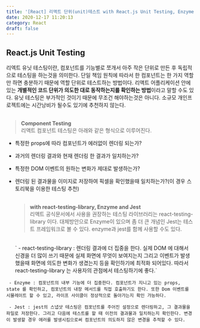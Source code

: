 ```yaml
---
title: '[React] 리액트 단위(unit)테스트 with React.js Unit Testing, Enzyme and Jest'
date: 2020-12-17 11:20:13
category: React
draft: false
---
```


## React.js Unit Testing

리엑트 유닛 테스팅이란, 컴포넌트를 기능별로 쪼개서 아주 작은 단위로 만든 후 독립적으로 테스팅을 하는것을 의미한다. 단일 책임 원칙에 따라서 한 컴포넌트는 한 가지 역할만 하면 충분하기 때문에 역할 단위로 테스트하는 방법이다. 리액트 어플리케이션 안에 있는 **개별적인 코드 단위가 의도한 대로 동작하는지를 확인하는 방법**이라고 말할 수도 있다. 유닛 테스팅은 부가적인 것이기 때문에 무조건 해야하는것은 아니다. 소규모 개인프로젝트에는 시간낭비가 될수도 있기에 추천하지 않는다.
<br/>
<br/>

> **Component Testing**  
> 리액트 컴포넌트 테스팅은 아래와 같은 형식으로 이루어진다.

- 특정한 props에 따라 컴포넌트가 에러없이 렌더링 되는가?
- 과거의 렌더링 결과와 현재 렌더링 한 결과가 일치하는가?
- 특정한 DOM 이벤트의 원하는 변화가 제대로 발생하는가?
- 렌더링 된 결과물을 이미지로 저장하여 픽셀을 확인했을때 일치하는가?(이 경우 스토리북을 이용한 테스팅 추천)
  <br/>
  <br/>

  > **with react-testing-library, Enzyme and Jest**  
  > 리액트 공식문서에서 사용을 권장하는 테스팅 라이브러리는 react-testing-library 이다. 대체방안으로 Enzyme이 있으며 좀 더 큰 개념인 Jest는 테스트 프레임워크로 볼 수 있다. enzyme과 jest를 함께 사용할 수도 있다.

  <br/>
  ` - react-testing-library : 렌더링 결과에 더 집중을 한다. 실제 DOM 에 대해서 신경을 더 많이 쓰기 때문에 실제 화면에 무엇이 보여지는지 그리고 이벤트가 발생했을때 화면에 의도한 변화가 생겼는지 등을 확인하기에 최적화 되어있다. 따라서 react-testing-library 는 사용자의 관점에서 테스팅하기에 좋다.`

` - Enzyme : 컴포넌트의 내부 기능에 더 집중한다. 컴포넌트가 지니고 있는 props, state 를 확인하고, 컴포넌트의 내장 메서드를 직접 호출하기도 한다. 또한 Dom 이벤트를 시뮬레이트 할 수 있고, 라이프 사이클이 정상적으로 돌아가는지 확인 가능하다.`

` - Jest : jest의 스냅샷 테스팅은 컴포넌트를 주어진 설정으로 렌더링하고, 그 결과물을 파일로 저장한다. 그리고 다음에 테스트를 할 때 이전의 결과물과 일치하는지 확인한다. 변경이 발생할 경우 에러를 발생시킴으로써 컴포넌트의 의도하지 않은 변경을 추적할 수 있다.`
